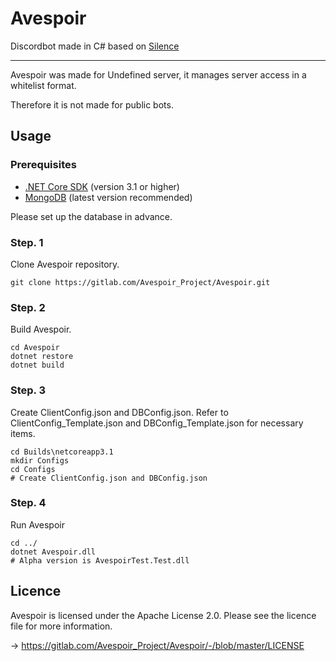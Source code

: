 # Avespoir

Discordbot made in C# based on [Silence](https://github.com/Fairy-Phy/Silence)

***

Avespoir was made for Undefined server, it manages server access in a whitelist format.

Therefore it is not made for public bots.

## Usage

### **Prerequisites**

* [.NET Core SDK](https://dotnet.microsoft.com/download) (version 3.1 or higher)
* [MongoDB](https://www.mongodb.com/download-center/community) (latest version recommended)

Please set up the database in advance.

### **Step. 1**

Clone Avespoir repository.

```
git clone https://gitlab.com/Avespoir_Project/Avespoir.git 
```

### **Step. 2**

Build Avespoir.

```
cd Avespoir
dotnet restore
dotnet build
```

### **Step. 3**

Create ClientConfig.json and DBConfig.json. Refer to ClientConfig_Template.json and DBConfig_Template.json for necessary items.

```
cd Builds\netcoreapp3.1
mkdir Configs
cd Configs
# Create ClientConfig.json and DBConfig.json
```

### **Step. 4**

Run Avespoir

```
cd ../
dotnet Avespoir.dll
# Alpha version is AvespoirTest.Test.dll
```

## Licence
Avespoir is licensed under the Apache License 2.0. Please see the licence file for more information.

-> https://gitlab.com/Avespoir_Project/Avespoir/-/blob/master/LICENSE